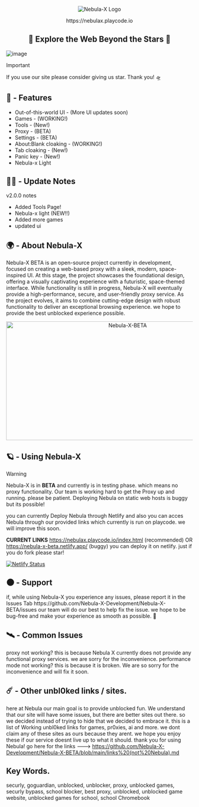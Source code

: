 <p align="center">
  <img src="https://raw.githubusercontent.com/Nebula-X-Development/Nebula-X-BETA/refs/heads/main/Nebula Banner.png" alt="Nebula-X Logo">
<p align="center"> https://nebulax.playcode.io

<h2 align="center"> 🔭 Explore the Web Beyond the Stars 🔭 </h2>
  
![image](https://github.com/user-attachments/assets/7bdb35c2-1a6d-4bec-92c0-6e7c00d55485)<img scale=50%>

> [!IMPORTANT]
> If you use our site please consider giving us
> star. Thank you! 🛸
## 👾 - Features

-   Out-of-this-world UI - (More UI updates soon)
-   Games - (WORKING!)
-   Tools - (New!)
-   Proxy - (BETA)
-   Settings - (BETA)
-   About:Blank cloaking - (WORKING!)
-   Tab cloaking - (New!)
-   Panic key - (New!)
-   Nebula-x Light

## 👨‍🚀 - Update Notes
v2.0.0 notes
- Added Tools Page!
- Nebula-x light (NEW!!)
- Added more games
- updated ui
  
## 🌍 - About Nebula-X 

</p>

 Nebula-X BETA is an open-source project currently in development, focused on creating a web-based proxy with a sleek, modern, space-inspired UI. At this stage, the project showcases the foundational design, offering a visually captivating experience with a futuristic, space-themed interface. While functionality is still in progress, Nebula-X will eventually provide a high-performance, secure, and user-friendly proxy service. As the project evolves, it aims to combine cutting-edge design with robust functionality to deliver an exceptional browsing experience. we hope to provide the best unblocked experience possible. 

<p align="center">
<img src="https://socialify.git.ci/Nebula-X-Development/Nebula-X-BETA/image?font=Source+Code+Pro&forks=1&issues=1&language=1&logo=https%3A%2F%2Fraw.githubusercontent.com%2FNebula-X-Development%2FNebula-X-BETA%2Frefs%2Fheads%2Fmain%2FNEBULA_LOGO.png&pattern=Circuit+Board&stargazers=1&theme=Dark" alt="Nebula-X-BETA" width="640" height="320" />

## 🪐 - Using Nebula-X 

> [!WARNING]
> Nebula-X is in **BETA** and currently is in testing phase. which means no proxy functionality.
> Our team is working hard to get the Proxy up and running. please be patient.
> Deploying Nebula on static web hosts is buggy but its possible!

you can currently Deploy Nebula through Netlify and also you can acces Nebula through our provided links which currently is run on playcode. we will improve this soon. 

**CURRENT LINKS** https://nebulax.playcode.io/index.html (recommended) OR https://nebula-x-beta.netlify.app/ (buggy)
you can deploy it on netlify. just if you do fork please star!

[![Netlify Status](https://api.netlify.com/api/v1/badges/dc7e44f8-980c-4f2a-a2b4-2a1606aa4b3d/deploy-status)](https://app.netlify.com/sites/nebula-x-beta/deploys)

## 🌑 - Support 

<p>if, while using Nebula-X you experience any issues, please report it  in the Issues Tab https://github.com/Nebula-X-Development/Nebula-X-BETA/issues our  team will do our best to help fix the issue. we hope to be bug-free and make your experience as smooth as possible. 🚀



## 🛰️ - Common Issues
proxy not working? this is because Nebula X currently does not provide any functional proxy services. we are sorry for the inconvenience.
performance mode not working? this is because it is broken. We are so sorry for the inconvenience and will fix it soon.

## ☄️ - Other unbl0ked links / sites.
here at Nebula our main goal is to provide unblocked fun. We understand that our site will have some issues, but there are better sites out there. so we decided instead of trying to hide that we decided to embrace it. this is a list of Working unbl0ked links for games, pr0xies, ai and more. we dont claim any of these sites as ours because they arent. we hope you enjoy these if our service doesnt live up to what it should. thank you for using Nebula! go here for the links --->  https://github.com/Nebula-X-Development/Nebula-X-BETA/blob/main/links%20(not%20Nebula).md

## Key Words.
securly, goguardian, unblocked, unblocker, proxy, unblocked games, securly bypass, school blocker, best proxy, unblocked, unblocked game website, unblocked games for school, school Chromebook
